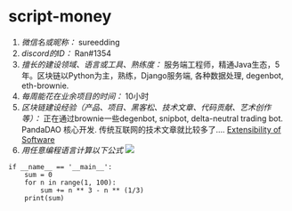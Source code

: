 # script-money

1. *微信名或昵称：* sureedding
2. *discord的ID：* Ran#1354
3. *擅长的建设领域、语言或工具、熟练度：* 服务端工程师，精通Java生态，5年。区块链以Python为主，熟练，Django服务端, 各种数据处理, degenbot, eth-brownie.
4. *每周能花在业余项目的时间：* 10小时
5. *区块链建设经验（产品、项目、黑客松、技术文章、代码贡献、艺术创作等）：* 正在通过brownie一些degenbot, snipbot, delta-neutral trading bot. PandaDAO 核心开发. 传统互联网的技术文章就比较多了.... [Extensibility of Software](https://docs.google.com/document/d/1FvwxcsPKiMZIwbVQV8ckgqq5blc-ctSZdh8OBcTh-HU/edit)
6. *用任意编程语言计算以下公式*
![](https://latex.codecogs.com/svg.image?\sum_{n=1}^{100}\left&space;(n^{3}-\sqrt[3]{n}&space;\right&space;))

```
if __name__ == '__main__':
    sum = 0
    for n in range(1, 100):
        sum += n ** 3 - n ** (1/3)
    print(sum)
```
